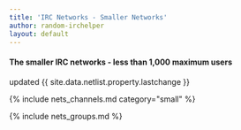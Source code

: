 ```yaml
---
title: 'IRC Networks - Smaller Networks'
author: random-irchelper
layout: default
---
```


#### The smaller IRC networks - less than 1,000 maximum users

updated {{ site.data.netlist.property.lastchange }}

{% include nets_channels.md category="small" %}

{% include nets_groups.md %}

